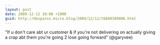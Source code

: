 ```yaml
---
layout: post
date: 2009-12-12 10:00 +1000
guid: http://desparoz.micro.blog/2009/12/12/t6609309006.html
---
```

"If u don't care abt ur customer &amp; if you're not delivering on actually giving a crap abt them you're going 2 lose going forward" (@garyvee)
